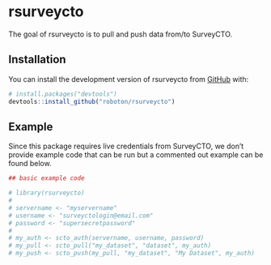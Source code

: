 
<!-- README.md is generated from README.Rmd. Please edit that file -->

# rsurveycto

<!-- badges: start -->
<!-- badges: end -->

The goal of rsurveycto is to pull and push data from/to SurveyCTO.

## Installation

You can install the development version of rsurveycto from
[GitHub](https://github.com/) with:

``` r
# install.packages("devtools")
devtools::install_github("roboton/rsurveycto")
```

## Example

Since this package requires live credentials from SurveyCTO, we don’t
provide example code that can be run but a commented out example can be
found below.

``` r
## basic example code

# library(rsurveycto)
# 
# servername <- "myservername"
# username <- "surveyctologin@email.com"
# password <- "supersecretpassword"
# 
# my_auth <- scto_auth(servername, username, password)
# my_pull <- scto_pull("my_dataset", "dataset", my_auth)
# my_push <- scto_push(my_pull, "my_dataset", "My Dataset", my_auth)
```
